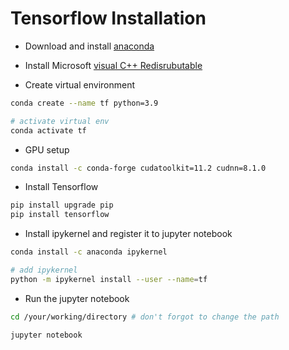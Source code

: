 # Tensorflow Installation

* Download and install [anaconda](https://www.anaconda.com/products/distribution)

* Install Microsoft [visual C++ Redisrubutable](https://support.microsoft.com/help/2977003/the-latest-supported-visual-c-downloads)

* Create virtual environment

```sh
conda create --name tf python=3.9

# activate virtual env
conda activate tf
```

* GPU setup

```sh
conda install -c conda-forge cudatoolkit=11.2 cudnn=8.1.0
```

* Install Tensorflow

```sh
pip install upgrade pip
pip install tensorflow
```

* Install ipykernel and register it to jupyter notebook

```sh
conda install -c anaconda ipykernel

# add ipykernel
python -m ipykernel install --user --name=tf
```

* Run the jupyter notebook

```sh
cd /your/working/directory # don't forgot to change the path

jupyter notebook
```